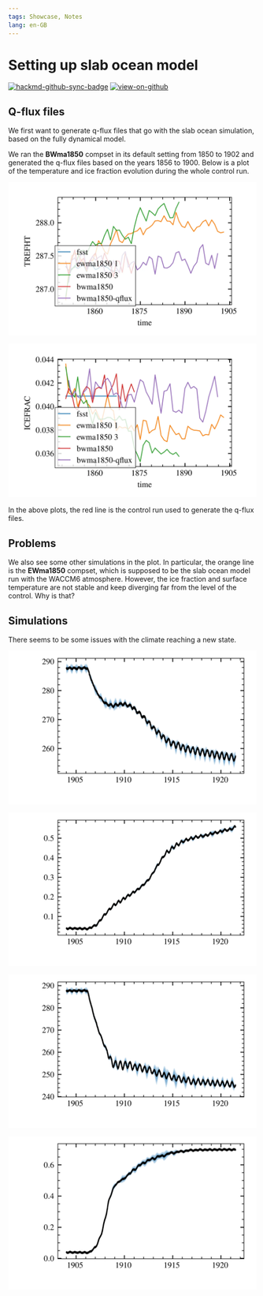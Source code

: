 ```yaml
---
tags: Showcase, Notes
lang: en-GB
---
```


# Setting up slab ocean model

[![hackmd-github-sync-badge](https://hackmd.io/j4L-EIhRQqGdl5KmiIZ-_w/badge)](https://hackmd.io/@engeir/B1GswcMf2)
[![view-on-github](https://img.shields.io/badge/View%20on-GitHub-yellowgreen)](https://github.com/engeir/hack-md-notes/blob/main/setting-up-slab-ocean-model.md)

## Q-flux files

We first want to generate q-flux files that go with the slab ocean simulation, based on
the fully dynamical model.

We ran the **BWma1850** compset in its default setting from 1850 to 1902 and generated
the q-flux files based on the years 1856 to 1900. Below is a plot of the temperature
and ice fraction evolution during the whole control run.

![Reference height temperature](https://raw.githubusercontent.com/engeir/hack-md-notes/bc8bbfb/assets/pic/setting-up-slab-ocean-model/trefht-slab-ocean-control.webp)

![Ice fraction](https://raw.githubusercontent.com/engeir/hack-md-notes/bc8bbfb/assets/pic/setting-up-slab-ocean-model/icefrac-slab-ocean-control.webp)

In the above plots, the red line is the control run used to generate the q-flux files.

## Problems

We also see some other simulations in the plot. In particular, the orange line is the
**EWma1850** compset, which is supposed to be the slab ocean model run with the WACCM6
atmosphere. However, the ice fraction and surface temperature are not stable and keep
diverging far from the level of the control. Why is that?

## Simulations

There seems to be some issues with the climate reaching a new state.

![Temperature](./assets/pic/setting-up-slab-ocean-model/temp_m.png)

![Ice fraction](./assets/pic/setting-up-slab-ocean-model/ice_m.png)

![Temperature](./assets/pic/setting-up-slab-ocean-model/temp_s.png)

![Ice fraction](./assets/pic/setting-up-slab-ocean-model/ice_s.png)

